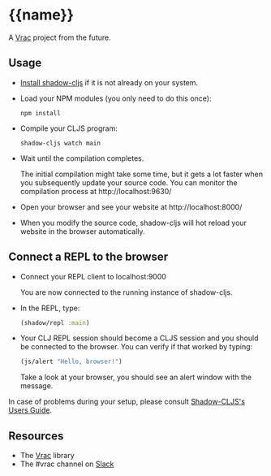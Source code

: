 # {{name}}

A [Vrac](https://github.com/green-coder/vrac) project from the future.

## Usage

- [Install shadow-cljs](https://shadow-cljs.github.io/docs/UsersGuide.html#_installation) if it is not already on your system.
- Load your NPM modules (you only need to do this once):
  ```shell script
  npm install
  ```
- Compile your CLJS program:
    ```shell script
    shadow-cljs watch main
    ```
- Wait until the compilation completes.

  The initial compilation might take some time, but it gets a lot faster
  when you subsequently update your source code.
  You can monitor the compilation process at http://localhost:9630/
- Open your browser and see your website at http://localhost:8000/
- When you modify the source code, shadow-cljs will hot reload your website in the browser automatically.

## Connect a REPL to the browser

- Connect your REPL client to localhost:9000

  You are now connected to the running instance of shadow-cljs.
- In the REPL, type:
  ```clojure
  (shadow/repl :main)
  ```
- Your CLJ REPL session should become a CLJS session and you should be connected to the browser.
  You can verify if that worked by typing:
  ```clojure
  (js/alert "Hello, browser!")
  ```
  Take a look at your browser, you should see an alert window with the message.

In case of problems during your setup, please consult
[Shadow-CLJS's Users Guide](https://shadow-cljs.github.io/docs/UsersGuide.html).

## Resources

- The [Vrac](https://github.com/green-coder/vrac) library
- The #vrac channel on [Slack](https://clojurians.slack.com)
